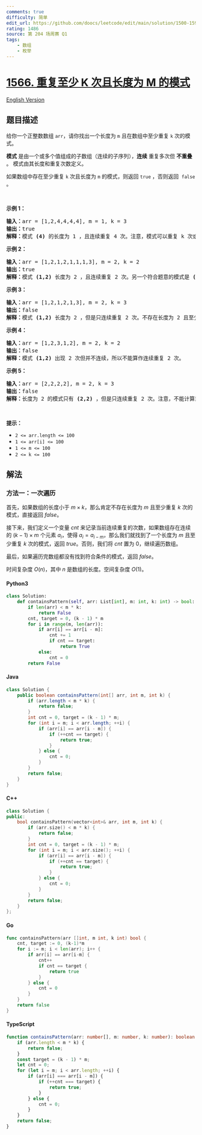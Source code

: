 ```yaml
---
comments: true
difficulty: 简单
edit_url: https://github.com/doocs/leetcode/edit/main/solution/1500-1599/1566.Detect%20Pattern%20of%20Length%20M%20Repeated%20K%20or%20More%20Times/README.md
rating: 1486
source: 第 204 场周赛 Q1
tags:
    - 数组
    - 枚举
---
```


<!-- problem:start -->

# [1566. 重复至少 K 次且长度为 M 的模式](https://leetcode.cn/problems/detect-pattern-of-length-m-repeated-k-or-more-times)

[English Version](/solution/1500-1599/1566.Detect%20Pattern%20of%20Length%20M%20Repeated%20K%20or%20More%20Times/README_EN.md)

## 题目描述

<!-- description:start -->

<p>给你一个正整数数组 <code>arr</code>，请你找出一个长度为 <code>m</code> 且在数组中至少重复 <code>k</code> 次的模式。</p>

<p><strong>模式</strong> 是由一个或多个值组成的子数组（连续的子序列），<strong>连续</strong> 重复多次但 <strong>不重叠</strong> 。 模式由其长度和重复次数定义。</p>

<p>如果数组中存在至少重复 <code>k</code> 次且长度为 <code>m</code> 的模式，则返回 <code>true</code> ，否则返回&nbsp; <code>false</code> 。</p>

<p>&nbsp;</p>

<p><strong>示例 1：</strong></p>

<pre><strong>输入：</strong>arr = [1,2,4,4,4,4], m = 1, k = 3
<strong>输出：</strong>true
<strong>解释：</strong>模式 <strong>(4)</strong> 的长度为 1 ，且连续重复 4 次。注意，模式可以重复 k 次或更多次，但不能少于 k 次。
</pre>

<p><strong>示例 2：</strong></p>

<pre><strong>输入：</strong>arr = [1,2,1,2,1,1,1,3], m = 2, k = 2
<strong>输出：</strong>true
<strong>解释：</strong>模式 <strong>(1,2)</strong> 长度为 2 ，且连续重复 2 次。另一个符合题意的模式是 <strong>(2,1) </strong>，同样重复 2 次。
</pre>

<p><strong>示例 3：</strong></p>

<pre><strong>输入：</strong>arr = [1,2,1,2,1,3], m = 2, k = 3
<strong>输出：</strong>false
<strong>解释：</strong>模式 <strong>(1,2)</strong> 长度为 2 ，但是只连续重复 2 次。不存在长度为 2 且至少重复 3 次的模式。
</pre>

<p><strong>示例 4：</strong></p>

<pre><strong>输入：</strong>arr = [1,2,3,1,2], m = 2, k = 2
<strong>输出：</strong>false
<strong>解释：</strong>模式 <strong>(1,2)</strong> 出现 2 次但并不连续，所以不能算作连续重复 2 次。
</pre>

<p><strong>示例 5：</strong></p>

<pre><strong>输入：</strong>arr = [2,2,2,2], m = 2, k = 3
<strong>输出：</strong>false
<strong>解释：</strong>长度为 2 的模式只有 <strong>(2,2)</strong> ，但是只连续重复 2 次。注意，不能计算重叠的重复次数。
</pre>

<p>&nbsp;</p>

<p><strong>提示：</strong></p>

<ul>
	<li><code>2 &lt;= arr.length &lt;= 100</code></li>
	<li><code>1 &lt;= arr[i] &lt;= 100</code></li>
	<li><code>1 &lt;= m&nbsp;&lt;= 100</code></li>
	<li><code>2 &lt;= k&nbsp;&lt;= 100</code></li>
</ul>

<!-- description:end -->

## 解法

<!-- solution:start -->

### 方法一：一次遍历

首先，如果数组的长度小于 $m \times k$，那么肯定不存在长度为 $m$ 且至少重复 $k$ 次的模式，直接返回 $\textit{false}$。

接下来，我们定义一个变量 $\textit{cnt}$ 来记录当前连续重复的次数，如果数组存在连续的 $(k - 1) \times m$ 个元素 $a_i$，使得 $a_i = a_{i - m}$，那么我们就找到了一个长度为 $m$ 且至少重复 $k$ 次的模式，返回 $\textit{true}$。否则，我们将 $\textit{cnt}$ 置为 $0$，继续遍历数组。

最后，如果遍历完数组都没有找到符合条件的模式，返回 $\textit{false}$。

时间复杂度 $O(n)$，其中 $n$ 是数组的长度。空间复杂度 $O(1)$。

<!-- tabs:start -->

#### Python3

```python
class Solution:
    def containsPattern(self, arr: List[int], m: int, k: int) -> bool:
        if len(arr) < m * k:
            return False
        cnt, target = 0, (k - 1) * m
        for i in range(m, len(arr)):
            if arr[i] == arr[i - m]:
                cnt += 1
                if cnt == target:
                    return True
            else:
                cnt = 0
        return False
```

#### Java

```java
class Solution {
    public boolean containsPattern(int[] arr, int m, int k) {
        if (arr.length < m * k) {
            return false;
        }
        int cnt = 0, target = (k - 1) * m;
        for (int i = m; i < arr.length; ++i) {
            if (arr[i] == arr[i - m]) {
                if (++cnt == target) {
                    return true;
                }
            } else {
                cnt = 0;
            }
        }
        return false;
    }
}
```

#### C++

```cpp
class Solution {
public:
    bool containsPattern(vector<int>& arr, int m, int k) {
        if (arr.size() < m * k) {
            return false;
        }
        int cnt = 0, target = (k - 1) * m;
        for (int i = m; i < arr.size(); ++i) {
            if (arr[i] == arr[i - m]) {
                if (++cnt == target) {
                    return true;
                }
            } else {
                cnt = 0;
            }
        }
        return false;
    }
};
```

#### Go

```go
func containsPattern(arr []int, m int, k int) bool {
	cnt, target := 0, (k-1)*m
	for i := m; i < len(arr); i++ {
		if arr[i] == arr[i-m] {
			cnt++
			if cnt == target {
				return true
			}
		} else {
			cnt = 0
		}
	}
	return false
}
```

#### TypeScript

```ts
function containsPattern(arr: number[], m: number, k: number): boolean {
    if (arr.length < m * k) {
        return false;
    }
    const target = (k - 1) * m;
    let cnt = 0;
    for (let i = m; i < arr.length; ++i) {
        if (arr[i] === arr[i - m]) {
            if (++cnt === target) {
                return true;
            }
        } else {
            cnt = 0;
        }
    }
    return false;
}
```

<!-- tabs:end -->

<!-- solution:end -->

<!-- problem:end -->
